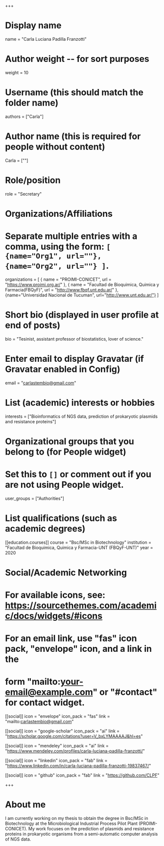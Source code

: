 +++
# Display name
name = "Carla Luciana Padilla Franzotti"

# Author weight -- for sort purposes
weight = 10

# Username (this should match the folder name)
authors = ["Carla"]

# Author name (this is required for people without content)
Carla = [""]

# Role/position
role = "Secretary"

# Organizations/Affiliations
#   Separate multiple entries with a comma, using the form: `[ {name="Org1", url=""}, {name="Org2", url=""} ]`.
organizations = [ { name = "PROIMI-CONICET", url = "https://www.proimi.org.ar/" }, { name = "Facultad de Bioquimica, Quimica y Farmacia(FBQyF)", url = "http://www.fbqf.unt.edu.ar/" }, {name="Universidad Nacional de Tucuman", url="http://www.unt.edu.ar/"} ]

# Short bio (displayed in user profile at end of posts)
bio = "Tesinist, assistant professor of biostatistics, lover of science."

# Enter email to display Gravatar (if Gravatar enabled in Config)
email = "carlastembio@gmail.com"

# List (academic) interests or hobbies
interests = ["Bioinformatics of NGS data, prediction of prokaryotic plasmids and resistance proteins"]

# Organizational groups that you belong to (for People widget)
#   Set this to `[]` or comment out if you are not using People widget.
user_groups = ["Authorities"]

# List qualifications (such as academic degrees)
[[education.courses]]
  course = "Bsc/MSc in Biotechnology"
  institution = "Facultad de Bioquimica, Quimica y Farmacia-UNT (FBQyF-UNT)"
  year = 2020


# Social/Academic Networking
# For available icons, see: https://sourcethemes.com/academic/docs/widgets/#icons
#   For an email link, use "fas" icon pack, "envelope" icon, and a link in the
#   form "mailto:your-email@example.com" or "#contact" for contact widget.

[[social]]
  icon = "envelope"
  icon_pack = "fas"
  link = "mailto:carlastembio@gmail.com"

[[social]]
  icon = "google-scholar"
  icon_pack = "ai"
  link = "https://scholar.google.com/citations?user=V_bxLYMAAAAJ&hl=es"

[[social]]
  icon = "mendeley"
  icon_pack = "ai"
  link = "https://www.mendeley.com/profiles/carla-luciana-padilla-franzotti/"

[[social]]
  icon = "linkedin"
  icon_pack = "fab"
  link = "https://www.linkedin.com/in/carla-luciana-padilla-franzotti-19837467/"

[[social]]
  icon = "github"
  icon_pack = "fab"
  link = "https://github.com/CLPF"

+++

# About me 
I am currently working on my thesis to obtain the degree in Bsc/MSc in Biotechnology at the Microbiological Industrial Process Pilot Plant (PROIMI-CONICET). My work focuses on the prediction of plasmids and resistance proteins in prokaryotic organisms from a semi-automatic computer analysis of NGS data.

